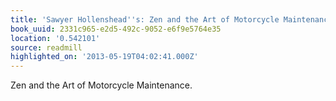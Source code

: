 ```yaml
---
title: 'Sawyer Hollenshead''s: Zen and the Art of Motorcycle Maintenance.'
book_uuid: 2331c965-e2d5-492c-9052-e6f9e5764e35
location: '0.542101'
source: readmill
highlighted_on: '2013-05-19T04:02:41.000Z'
---
```


Zen and the Art of Motorcycle Maintenance.